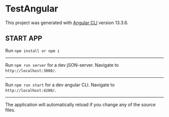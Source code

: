 # TestAngular

This project was generated with [Angular CLI](https://github.com/angular/angular-cli) version 13.3.6.

## START APP

Run `npm install or npm i`

---

Run `npm run server` for a dev jSON-server. Navigate to `http://localhost:3000/`.

---

Run `npm run start` for a dev angular CLI. Navigate to `http://localhost:4200/`. 

---

The application will automatically reload if you change any of the source files.


